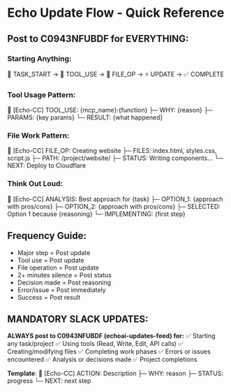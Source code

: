 # Echo Update Flow - Quick Reference

## Post to C0943NFUBDF for EVERYTHING:

### Starting Anything:
🚀 TASK_START → 🔧 TOOL_USE → 📁 FILE_OP → ⚡ UPDATE → ✅ COMPLETE

### Tool Usage Pattern:
🔧 [Echo-CC] TOOL_USE: {mcp_name}:{function}
├─ WHY: {reason}
├─ PARAMS: {key params}
└─ RESULT: {what happened}

### File Work Pattern:
📁 [Echo-CC] FILE_OP: Creating website
├─ FILES: index.html, styles.css, script.js
├─ PATH: /project/website/
├─ STATUS: Writing components...
└─ NEXT: Deploy to Cloudflare

### Think Out Loud:
🤔 [Echo-CC] ANALYSIS: Best approach for {task}
├─ OPTION_1: {approach with pros/cons}
├─ OPTION_2: {approach with pros/cons}
├─ SELECTED: Option 1 because {reasoning}
└─ IMPLEMENTING: {first step}

## Frequency Guide:
- Major step = Post update
- Tool use = Post update
- File operation = Post update
- 2+ minutes silence = Post status
- Decision made = Post reasoning
- Error/issue = Post immediately
- Success = Post result

## MANDATORY SLACK UPDATES:
**ALWAYS post to C0943NFUBDF (echoai-updates-feed) for:**
✅ Starting any task/project
✅ Using tools (Read, Write, Edit, API calls)
✅ Creating/modifying files
✅ Completing work phases
✅ Errors or issues encountered
✅ Analysis or decisions made
✅ Project completions

**Template**: 🔧 [Echo-CC] ACTION: Description
├─ WHY: reason
├─ STATUS: progress
└─ NEXT: next step